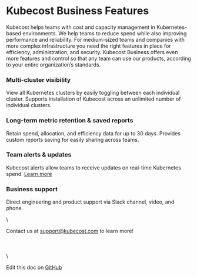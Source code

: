 # Kubecost Business Features

Kubecost helps teams with cost and capacity management in Kubernetes-based environments. We help teams to reduce spend while also improving performance and reliability. For medium-sized teams and companies with more complex infrastructure you need the right features in place for efficiency, administration, and security. Kubecost Business offers even more features and control so that any team can use our products, according to your entire organization’s standards.

### Multi-cluster visibility

View all Kubernetes clusters by easily toggling between each individual cluster. Supports installation of Kubecost across an unlimited number of individual clusters.

### Long-term metric retention & saved reports

Retain spend, allocation, and efficiency data for up to 30 days. Provides custom reports saving for easily sharing across teams.

### Team alerts & updates

Kubecost alerts allow teams to receive updates on real-time Kubernetes spend. [Learn more](https://github.com/kubecost/docs/blob/main/alerts.md)

### Business support

Direct engineering and product support via Slack channel, video, and phone.

\


Contact us at [support@kubecost.com](support@kubecost.com) to learn more!\
\
\
\
\


Edit this doc on [GitHub](https://github.com/kubecost/docs/blob/main/business.md)
